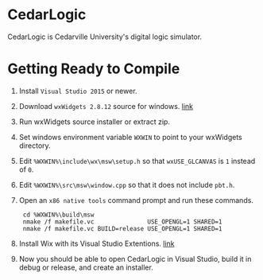 
# CedarLogic

CedarLogic is Cedarville University's digital logic simulator.

# Getting Ready to Compile

1. Install `Visual Studio 2015` or newer.

2. Download `wxWidgets 2.8.12` source for windows. [link](http://www.wxwidgets.org/downloads/)

3. Run wxWidgets source installer or extract zip.

4. Set windows environment variable `WXWIN` to point to your wxWidgets directory.

5. Edit `%WXWIN%\include\wx\msw\setup.h` so that `wxUSE_GLCANVAS` is `1` instead of `0`.

6. Edit `%WXWIN%\src\msw\window.cpp` so that it does not include `pbt.h`.

7. Open an `x86 native tools` command prompt and run these commands.
	
		cd %WXWIN%\build\msw
		nmake /f makefile.vc               USE_OPENGL=1 SHARED=1
		nmake /f makefile.vc BUILD=release USE_OPENGL=1 SHARED=1

8. Install Wix with its Visual Studio Extentions. [link](http://wixtoolset.org/releases/)

9. Now you should be able to open CedarLogic in Visual Studio, build it in debug or release, and create an installer.